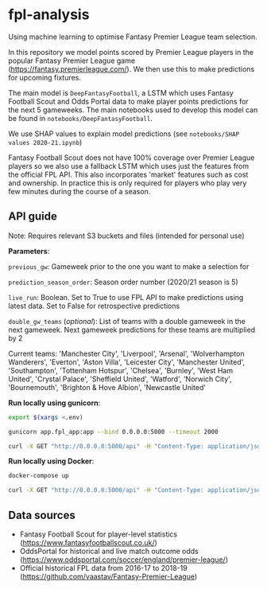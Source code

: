 # fpl-analysis

Using machine learning to optimise Fantasy Premier League team selection.

In this repository we model points scored by Premier League players in the popular Fantasy Premier League game (https://fantasy.premierleague.com/). We then use this to make predictions for upcoming fixtures.

The main model is `DeepFantasyFootball`, a LSTM which uses Fantasy Football Scout and Odds Portal data to make player points predictions for the next 5 gameweeks. The main notebooks used to develop this model can be found in `notebooks/DeepFantasyFootball`.

We use SHAP values to explain model predictions (see `notebooks/SHAP values 2020-21.ipynb`)

Fantasy Football Scout does not have 100% coverage over Premier League players so we also use a fallback LSTM which uses just the features from the official FPL API. This also incorporates 'market' features such as cost and ownership. In practice this is only required for players who play very few minutes during the course of a season.

## API guide

Note: Requires relevant S3 buckets and files (intended for personal use)

__Parameters__:

`previous_gw`: Gameweek prior to the one you want to make a selection for

`prediction_season_order`: Season order number (2020/21 season is 5)

`live_run`: Boolean. Set to True to use FPL API to make predictions using latest data. Set to False for retrospective predictions

`double_gw_teams` (_optional_): List of teams with a double gameweek in the next gameweek. Next gameweek predictions for these teams are multiplied by 2

Current teams:
'Manchester City', 'Liverpool', 'Arsenal', 'Wolverhampton Wanderers', 'Everton', 'Aston Villa', 'Leicester City', 
'Manchester United', 'Southampton', 'Tottenham Hotspur', 'Chelsea', 'Burnley', 'West Ham United', 'Crystal Palace', 
'Sheffield United', 'Watford', 'Norwich City', 'Bournemouth', 'Brighton & Hove Albion', 'Newcastle United'

__Run locally using gunicorn__:
```bash
export $(xargs <.env)

gunicorn app.fpl_app:app --bind 0.0.0.0:5000 --timeout 2000

curl -X GET "http://0.0.0.0:5000/api" -H "Content-Type: application/json" --data '{"previous_gw": 38, "prediction_season_order": 3, "live_run": false, "double_gw_teams": ["Arsenal"]}'
```

__Run locally using Docker__:
```bash
docker-compose up

curl -X GET "http://0.0.0.0:5000/api" -H "Content-Type: application/json" --data '{"previous_gw": 38, "prediction_season_order": 3, "live_run": false, "double_gw_teams": ["Arsenal"]}'
```

## Data sources

- Fantasy Football Scout for player-level statistics (https://www.fantasyfootballscout.co.uk/)
- OddsPortal for historical and live match outcome odds (https://www.oddsportal.com/soccer/england/premier-league/)
- Official historical FPL data from 2016-17 to 2018-19 (https://github.com/vaastav/Fantasy-Premier-League)